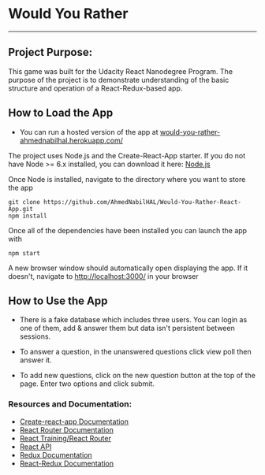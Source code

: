 # Would You Rather

---

## Project Purpose:

This game was built for the Udacity React Nanodegree Program. The purpose of the project is to demonstrate understanding of the basic structure and operation of a React-Redux-based app.

## How to Load the App

- You can run a hosted version of the app at [would-you-rather-ahmednabilhal.herokuapp.com/](https://would-you-rather-ahmednabilhal.herokuapp.com/)

The project uses Node.js and the Create-React-App starter. If you do not have Node >= 6.x installed, you can download it here: [Node.js](https://nodejs.org/en/)

Once Node is installed, navigate to the directory where you want to store the app

```
git clone https://github.com/AhmedNabilHAL/Would-You-Rather-React-App.git
npm install
```

Once all of the dependencies have been installed you can launch the app with

```
npm start
```

A new browser window should automatically open displaying the app. If it doesn't, navigate to [http://localhost:3000/](http://localhost:3000/) in your browser

## How to Use the App

- There is a fake database which includes three users. You can login as one of them, add & answer them
    but data isn't persistent between sessions.
- To answer a question, in the unanswered questions click view poll then answer it.

- To add new questions, click on the new question button at the top of the page.
  Enter two options and click submit.

### Resources and Documentation:

- [Create-react-app Documentation](https://github.com/facebookincubator/create-react-app)
- [React Router Documentation](http://knowbody.github.io/react-router-docs/)
- [React Training/React Router](https://reacttraining.com/react-router/web/api/BrowserRouter)
- [React API](https://facebook.github.io/react/docs/react-api.html)
- [Redux Documentation](https://redux.js.org/)
- [React-Redux Documentation](https://react-redux.js.org/)
